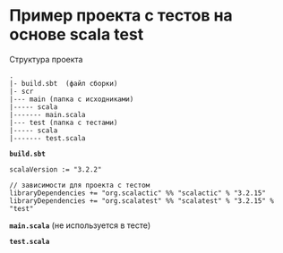 # Пример проекта с тестов на основе scala test

Структура проекта
```
.
|- build.sbt  (файл сборки)
|- scr
|--- main (папка с исходниками)
|----- scala
|------- main.scala
|--- test (папка с тестами)
|----- scala
|------- test.scala
```

**`build.sbt`**
```
scalaVersion := "3.2.2"

// зависимости для проекта с тестом
libraryDependencies += "org.scalactic" %% "scalactic" % "3.2.15"
libraryDependencies += "org.scalatest" %% "scalatest" % "3.2.15" % "test"
```

**`main.scala`** (не используется в тесте)



**`test.scala`**





